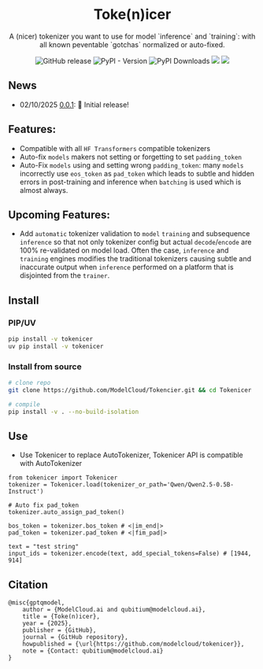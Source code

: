 <h1 align="center">Toke(n)icer</h1>
<p align="center">A (nicer) tokenizer you want to use for model `inference` and `training`: with all known peventable `gotchas` normalized or auto-fixed.</p>
<p align="center">
    <a href="https://github.com/ModelCloud/Tokenicer/releases" style="text-decoration:none;"><img alt="GitHub release" src="https://img.shields.io/github/release/ModelCloud/Tokenicer.svg"></a>
    <a href="https://pypi.org/project/tokenicer/" style="text-decoration:none;"><img alt="PyPI - Version" src="https://img.shields.io/pypi/v/tokenicer"></a>
    <a href="https://pepy.tech/projects/tokenicer" style="text-decoration:none;"><img src="https://static.pepy.tech/badge/tokenicer" alt="PyPI Downloads"></a>
    <a href="https://github.com/ModelCloud/tokenicer/blob/main/LICENSE"><img src="https://img.shields.io/pypi/l/tokenicer"></a>
    <a href="https://huggingface.co/modelcloud/"><img src="https://img.shields.io/badge/🤗%20Hugging%20Face-ModelCloud-%23ff8811.svg"></a>
</p>

## News
* 02/10/2025 [0.0.1](https://github.com/ModelCloud/Tokenicer/releases/tag/v0.0.1): 🤗 Initial release!

## Features:

* Compatible with all `HF Transformers` compatible tokenizers
* Auto-fix `models` makers not setting or forgetting to set `padding_token`
* Auto-Fix `models` using and setting wrong `padding_token`: many `models` incorrectly use `eos_token` as `pad_token` which leads to subtle and hidden errors in post-training and inference when `batching` is used which is almost always.

## Upcoming Features:

* Add `automatic` tokenizer validation to `model` `training` and subsequence `inference` so that not only tokenizer config but actual `decode`/`encode` are 100% re-validated on model load. Often the case, `inference` and `training` engines modifies the traditional tokenizers causing subtle and inaccurate output when `inference` performed on a platform that is disjointed from the `trainer`. 

## Install

### PIP/UV 

```bash
pip install -v tokenicer
uv pip install -v tokenicer
```

### Install from source

```bash
# clone repo
git clone https://github.com/ModelCloud/Tokencier.git && cd Tokenicer

# compile
pip install -v . --no-build-isolation
```

## Use

* Use Tokenicer to replace AutoTokenizer, Tokenicer API is compatible with AutoTokenizer

```
from tokenicer import Tokenicer
tokenizer = Tokenicer.load(tokenizer_or_path='Qwen/Qwen2.5-0.5B-Instruct')

# Auto fix pad_token
tokenizer.auto_assign_pad_token()

bos_token = tokenizer.bos_token # <|im_end|>
pad_token = tokenizer.pad_token # <|fim_pad|>

text = "test string"
input_ids = tokenizer.encode(text, add_special_tokens=False) # [1944, 914]

```

## Citation

```
@misc{gptqmodel,
    author = {ModelCloud.ai and qubitium@modelcloud.ai},
    title = {Toke(n)icer},
    year = {2025},
    publisher = {GitHub},
    journal = {GitHub repository},
    howpublished = {\url{https://github.com/modelcloud/tokenicer}},
    note = {Contact: qubitium@modelcloud.ai}
}
